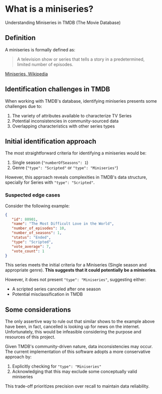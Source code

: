 # What is a miniseries?

Understanding Miniseries in TMDB (The Movie Database)

## Definition

A miniseries is formally defined as:

> A television show or series that tells a story in a predetermined, limited number of episodes.

[Miniseries, Wikipedia](https://en.wikipedia.org/wiki/Miniseries)

## Identification challenges in TMDB

When working with TMDB's database, identifying miniseries presents some challenges due to:

1. The variety of attributes available to characterize TV Series
2. Potential inconsistencies in community-sourced data
3. Overlapping characteristics with other series types

## Initial identification approach

The most straightforward criteria for identifying a miniseries would be:

1. Single season (`"numberOfSeasons": 1`)
2. Genre (`"type": "Scripted"` or `"type": "Miniseries"`)

However, this approach reveals complexities in TMDB's data structure, specially for Series with `"type": "Scripted"`.

### Suspected edge cases

Consider the following example:

```json
{
   "id": 80901,
   "name": "The Most Difficult Love in the World",
   "number_of_episodes": 10,
   "number_of_seasons": 1,
   "status": "Ended",
   "type": "Scripted",
   "vote_average": 7,
   "vote_count": 1
}
```

This series meets the initial criteria for a Miniseries (Single season and appropriate genre). **This suggests that it could potentially be a miniseries**.

 However, it does not present `"type": "Miniseries"`, suggesting either:

- A scripted series canceled after one season
- Potential misclassification in TMDB

## Some considerations

The only assertive way to rule out that similar shows to the example above have been, in fact, cancelled is looking up for news on the internet. Unfortunately, this would be infeasible considering the purpose and resources of this project.

Given TMDB's community-driven nature, data inconsistencies may occur. The current implementation of this software adopts a more conservative approach by:

1. Explicitly checking for `"type": "Miniseries"`
2. Acknowledging that this may exclude some conceptually valid miniseries

This trade-off prioritizes precision over recall to maintain data reliability.
